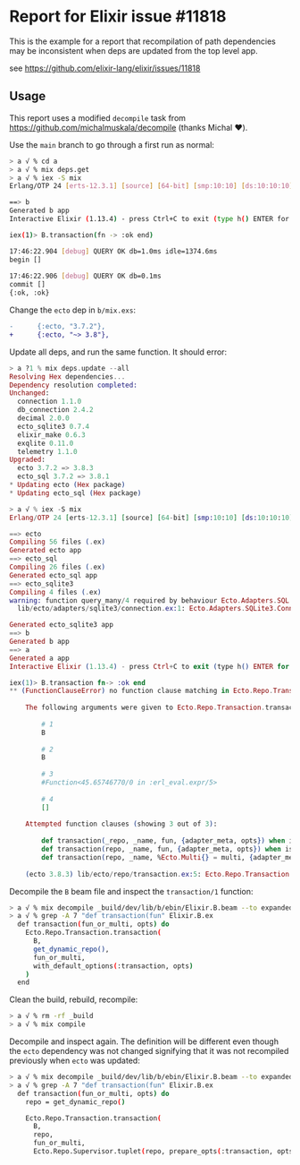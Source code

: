 # Report for Elixir issue #11818

This is the example for a report that recompilation of path dependencies may
be inconsistent when deps are updated from the top level app.

see https://github.com/elixir-lang/elixir/issues/11818

## Usage

This report uses a modified `decompile` task from https://github.com/michalmuskala/decompile
(thanks Michal :heart:).

Use the `main` branch to go through a first run as normal:

```sh
> a √ % cd a                                                                                             
> a √ % mix deps.get                                                                                             
> a √ % iex -S mix                                                                                             
Erlang/OTP 24 [erts-12.3.1] [source] [64-bit] [smp:10:10] [ds:10:10:10] [async-threads:1]

==> b
Generated b app
Interactive Elixir (1.13.4) - press Ctrl+C to exit (type h() ENTER for help)

iex(1)> B.transaction(fn -> :ok end)

17:46:22.904 [debug] QUERY OK db=1.0ms idle=1374.6ms
begin []
 
17:46:22.906 [debug] QUERY OK db=0.1ms
commit []
{:ok, :ok}
```

Change the `ecto` dep in `b/mix.exs`:

```diff
-      {:ecto, "3.7.2"},
+      {:ecto, "~> 3.8"},
```

Update all deps, and run the same function.
It should error:

```elixir
> a ?1 % mix deps.update --all
Resolving Hex dependencies...
Dependency resolution completed:
Unchanged:
  connection 1.1.0
  db_connection 2.4.2
  decimal 2.0.0
  ecto_sqlite3 0.7.4
  elixir_make 0.6.3
  exqlite 0.11.0
  telemetry 1.1.0
Upgraded:
  ecto 3.7.2 => 3.8.3
  ecto_sql 3.7.2 => 3.8.1
* Updating ecto (Hex package)
* Updating ecto_sql (Hex package)

> a √ % iex -S mix
Erlang/OTP 24 [erts-12.3.1] [source] [64-bit] [smp:10:10] [ds:10:10:10] [async-threads:1]

==> ecto
Compiling 56 files (.ex)
Generated ecto app
==> ecto_sql
Compiling 26 files (.ex)
Generated ecto_sql app
==> ecto_sqlite3
Compiling 4 files (.ex)
warning: function query_many/4 required by behaviour Ecto.Adapters.SQL.Connection is not implemented (in module Ecto.Adapters.SQLite3.Connection)
  lib/ecto/adapters/sqlite3/connection.ex:1: Ecto.Adapters.SQLite3.Connection (module)

Generated ecto_sqlite3 app
==> b
Generated b app
==> a
Generated a app
Interactive Elixir (1.13.4) - press Ctrl+C to exit (type h() ENTER for help)

iex(1)> B.transaction fn-> :ok end
** (FunctionClauseError) no function clause matching in Ecto.Repo.Transaction.transaction/4    
    
    The following arguments were given to Ecto.Repo.Transaction.transaction/4:
    
        # 1
        B
    
        # 2 
        B
    
        # 3
        #Function<45.65746770/0 in :erl_eval.expr/5>
    
        # 4
        []
    
    Attempted function clauses (showing 3 out of 3):
    
        def transaction(_repo, _name, fun, {adapter_meta, opts}) when is_function(fun, 0)
        def transaction(repo, _name, fun, {adapter_meta, opts}) when is_function(fun, 1)
        def transaction(repo, _name, %Ecto.Multi{} = multi, {adapter_meta, opts})
    
    (ecto 3.8.3) lib/ecto/repo/transaction.ex:5: Ecto.Repo.Transaction.transaction/4
```

Decompile the `B` beam file and inspect the `transaction/1` function:

```sh
> a √ % mix decompile _build/dev/lib/b/ebin/Elixir.B.beam --to expanded
> a √ % grep -A 7 "def transaction(fun" Elixir.B.ex
  def transaction(fun_or_multi, opts) do
    Ecto.Repo.Transaction.transaction(
      B,
      get_dynamic_repo(),
      fun_or_multi,
      with_default_options(:transaction, opts)
    )
  end
```

Clean the build, rebuild, recompile:

```sh
> a √ % rm -rf _build
> a √ % mix compile 
```

Decompile and inspect again. The definition will be different even though
the `ecto` dependency was not changed signifying that it was not recompiled
previously when `ecto` was updated:

```sh
> a √ % mix decompile _build/dev/lib/b/ebin/Elixir.B.beam --to expanded
> a √ % grep -A 7 "def transaction(fun" Elixir.B.ex                    
  def transaction(fun_or_multi, opts) do
    repo = get_dynamic_repo()

    Ecto.Repo.Transaction.transaction(
      B,
      repo,
      fun_or_multi,
      Ecto.Repo.Supervisor.tuplet(repo, prepare_opts(:transaction, opts))
```
